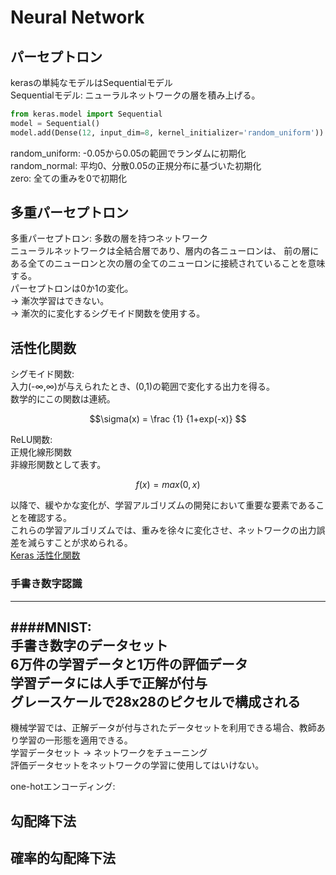 # Neural Network  


## パーセプトロン  
kerasの単純なモデルはSequentialモデル  
Sequentialモデル: ニューラルネットワークの層を積み上げる。    
```Python
from keras.model import Sequential  
model = Sequential()  
model.add(Dense(12, input_dim=8, kernel_initializer='random_uniform'))  
```
random_uniform: -0.05から0.05の範囲でランダムに初期化  
random_normal: 平均0、分散0.05の正規分布に基づいた初期化  
zero: 全ての重みを0で初期化  


## 多重パーセプトロン  
多重パーセプトロン: 多数の層を持つネットワーク  
ニューラルネットワークは全結合層であり、層内の各ニューロンは、
前の層にある全てのニューロンと次の層の全てのニューロンに接続されていることを意味する。  
パーセプトロンは0か1の変化。  
→ 漸次学習はできない。  
→ 漸次的に変化するシグモイド関数を使用する。  


## 活性化関数  
シグモイド関数:  
入力(-∞,∞)が与えられたとき、(0,1)の範囲で変化する出力を得る。  
数学的にこの関数は連続。  
```math  
\sigma(x) = \frac {1} {1+exp(-x)}  
```  
ReLU関数:  
正規化線形関数  
非線形関数として表す。  
```math  
f(x)=max(0,x)  
```  
以降で、緩やかな変化が、学習アルゴリズムの開発において重要な要素であることを確認する。  
これらの学習アルゴリズムでは、重みを徐々に変化させ、ネットワークの出力誤差を減らすことが求められる。  
[Keras 活性化関数](https://keras.io/ja/activations/)

### 手書き数字認識
-----
####MNIST:  
手書き数字のデータセット  
6万件の学習データと1万件の評価データ  
学習データには人手で正解が付与  
グレースケールで28x28のピクセルで構成される
-----

機械学習では、正解データが付与されたデータセットを利用できる場合、教師あり学習の一形態を適用できる。  
学習データセット → ネットワークをチューニング  
評価データセットをネットワークの学習に使用してはいけない。  

one-hotエンコーディング:


## 勾配降下法  



## 確率的勾配降下法  



